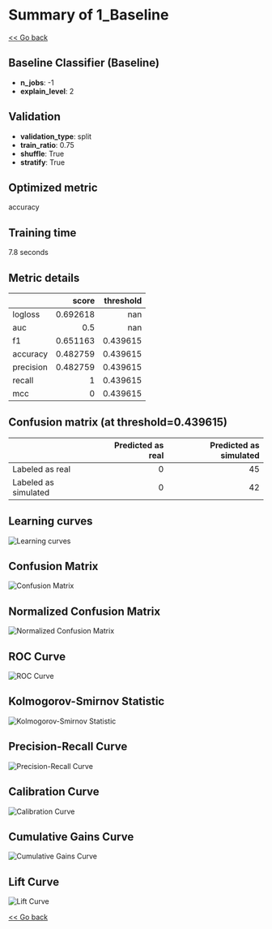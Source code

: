 # Summary of 1_Baseline

[<< Go back](../README.md)


## Baseline Classifier (Baseline)
- **n_jobs**: -1
- **explain_level**: 2

## Validation
 - **validation_type**: split
 - **train_ratio**: 0.75
 - **shuffle**: True
 - **stratify**: True

## Optimized metric
accuracy

## Training time

7.8 seconds

## Metric details
|           |    score |   threshold |
|:----------|---------:|------------:|
| logloss   | 0.692618 |  nan        |
| auc       | 0.5      |  nan        |
| f1        | 0.651163 |    0.439615 |
| accuracy  | 0.482759 |    0.439615 |
| precision | 0.482759 |    0.439615 |
| recall    | 1        |    0.439615 |
| mcc       | 0        |    0.439615 |


## Confusion matrix (at threshold=0.439615)
|                      |   Predicted as real |   Predicted as simulated |
|:---------------------|--------------------:|-------------------------:|
| Labeled as real      |                   0 |                       45 |
| Labeled as simulated |                   0 |                       42 |

## Learning curves
![Learning curves](learning_curves.png)
## Confusion Matrix

![Confusion Matrix](confusion_matrix.png)


## Normalized Confusion Matrix

![Normalized Confusion Matrix](confusion_matrix_normalized.png)


## ROC Curve

![ROC Curve](roc_curve.png)


## Kolmogorov-Smirnov Statistic

![Kolmogorov-Smirnov Statistic](ks_statistic.png)


## Precision-Recall Curve

![Precision-Recall Curve](precision_recall_curve.png)


## Calibration Curve

![Calibration Curve](calibration_curve_curve.png)


## Cumulative Gains Curve

![Cumulative Gains Curve](cumulative_gains_curve.png)


## Lift Curve

![Lift Curve](lift_curve.png)



[<< Go back](../README.md)
